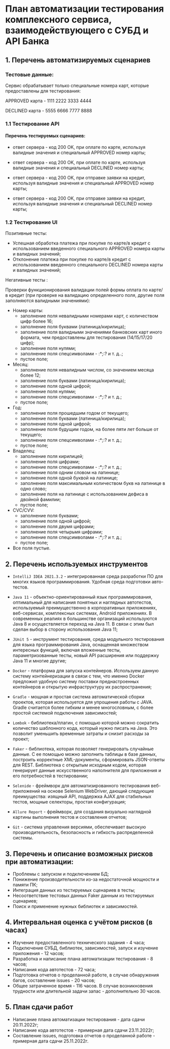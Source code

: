 # План автоматизации тестирования комплексного сервиса, взаимодействующего с СУБД и API Банка

## 1. Перечень автоматизируемых сценариев

### Тестовые данные:

Сервис обрабатывает только специальные номера карт, которые предоставлены для тестирования:

APPROVED карта - 1111 2222 3333 4444

DECLINED карта - 5555 6666 7777 8888

### 1.1 Тестирование API

#### Перечень тестируемых сценариев:
- ответ сервера - код 200 OK, при оплате по карте, используя валидные значения и специальный APPROVED номер карты;

- ответ сервера - код 200 OK, при оплате по карте, используя валидные значения и специальный DECLINED номер карты;

- ответ сервера - код 200 OK, при отправке заявки на кредит, используя валидные значения и специальный APPROVED номер карты;

- ответ сервера - код 200 OK, при отправке заявки на кредит, используя валидные значения и специальный DECLINED номер карты;

### 1.2 Тестирование UI

Позитивные тесты:

- Успешная обработка платежа при покупке по карте/в кредит с использованием введенного специального APPROVED номера карты и валидных значений;
- Отклонение платежа при покупке по карте/в кредит с использованием введенного специального DECLINED номера карты и валидных значений;

Негативные тесты :

Проверки функционирования валидации полей формы оплата по карте/в кредит (при проверке на валидацию определенного поля, другие поля заполняются валидными значениями):

* Номер карты:
  * заполнение поля невалидными номерами карт, с количеством цифр более 16;
  * заполнение поля буквами (латиница/кирилица);
  * заполнение поля валидными значениями банковских карт иного формата, чем предоставлены для тестирования (14/15/17/20 цифр);
  * заполнение поля нулями;
  * заполнение поля спецсимволами - :*;:? и т. д..;
  * пустое поле;
* Месяц:
  * заполнение поля невалидным числом, со значением месяца более 12;
  * заполнение поля буквами (латиница/кирилица);
  * заполнение поля одной цифрой;
  * заполнение поля нулями;
  * заполнение поля спецсимволами - :*;:? и т. д.;
  * пустое поле;
* Год:
  * заполнение поля прошедшим годом от текущего;
  * заполнение поля буквами (латиница/кирилица);
  * заполнение поля одной цифрой;
  * заполнение поля будущим годом, на более пяти лет больше от текущего;
  * заполнение поля спецсимволами - :*;:? и т. д.;
  * пустое поле;
* Владелец:
  * заполнение поля кирилицей;
  * заполнение поля цифрами;
  * заполнение поля спецсимволами - :*;:? и т. д.;
  * заполнение поля одним словом на латинице;
  * заполнение поля одной буквой на латинице;
  * заполнение поля максимальным количеством букв на латинице в одно слово;
  * заполнение поля на латинице с использованием дефиса в двойной фамилии;
  * пустое поле;
* CVC/CVV:
  * заполнение поля буквами;
  * заполнение поля одной цифрой;
  * заполнение поля двумя цифрами;
  * заполнение поля четырьмя цифрами;
  * заполнение поля спецсимволами - :*;:? и т. д.;
  * пустое поле;
* Все поля пустые.

## 2. Перечень используемых инструментов

- `IntelliJ IDEA 2021.3.2` - интегрированная среда разработки ПО для многих языков программирования. Удобная среда подготовки авто-тестов.

- `Java 11` - объектно-ориентированный язык программирования, оптимальный для написания понятных и наглядных автотестов, используемый преимущественно в корпоративных приложениях, веб-сервисах, комплексных системах, Android приложениях. В современных реалиях в большинстве организаций используются Java 8 и осуществляется переход на Java 11. В связи с этим был сделан выбор в сторону использования Java 11;

- `JUnit 5` - инструмент тестирования, среда модульного тестирования для языка программирования Java, оснащенная множеством интересных функций, включая вложенные тесты, параметризованные тесты, новый API расширения или поддержку Java 11 и многие другие;

- `Docker` -   платформа для запуска контейнеров. Используем данную систему контейнеризации в связи с тем, что именно Docker предложил удобную систему поставки преднастроенных контейнеров и открытую инфраструктуру их распространения;

- `Gradle` - мощная и простая система автоматической сборки проектов, которая используется для упрощения работы с JAVA. Gradle считается более гибким и менее многословным, с более простой системой подключения зависимостей;

- `Lombok` -  библиотека/плагин, с помощью которой можно сократить количество шаблонного кода, который нужно писать на Java. Это позволит уменьшить временные затраты и снизит расходы за проект;

- `Faker` - библиотека, которая позволяет генерировать случайные данные. С ее помощью можно заполнить таблицы в базе данных, построить корректные XML-документы, сформировать JSON-ответы для REST. Библиотека с открытым исходным кодом, которая генерирует данные искусственного наполнителя для приложения и его потребностей в тестировании;

- `Selenide` - фреймворк для автоматизированного тестирования веб-приложений на основе Selenium WebDriver, дающий следующие преимущества: изящный API, поддержка AJAX для стабильных тестов, мощные селекторы, простая конфигурация;

- `Allure Report` - фреймворк, для создания визуально наглядной картины выполнения тестов и составления отчетов;

- `Git` - система управления версиями, обеспечивает высокую производительность, безопасность и гибкость распределенной системы.

## 3. Перечень и описание возможных рисков при автоматизации:

- Проблемы с запуском и подключением БД;
- Понижение производительности из-за недостаточной мощности и памяти ПК;
- Интеграция данных из тестируемых сценариев в тесты;
- Несоответствие тестовых данных Faker данным из тестируемых сценариев;
- Поиск и применение нужных библиотек и зависимостей.

## 4. Интервальная оценка с учётом рисков (в часах)

- Изучение предоставленного технического задания  - 4 часа;
- Подключение СУБД, библиотек, зависимостей, запуск и изучение приложения - 12 часов;
- Разработка и написание плана автоматизации тестирования - 8 часов;
- Написания кода автотестов - 72 часа;
- Подготовка отчетов о проделанной работе, в случае обнаружения багов, составление issues - 20 часов;
- Общее затраченное время - 116 часов. В случае возникновения трудности или длительной задачи запас - дополнительно 30 часов.

## 5. План сдачи работ

- Написание плана автоматизации тестирования - дата сдачи 20.11.2022г;
- Написание кода автотестов -  примерная дата сдачи 23.11.2022г;
- Составление issues, подготовка отчетов о проделанной работе - примерная дата сдачи 25.11.2022г.

